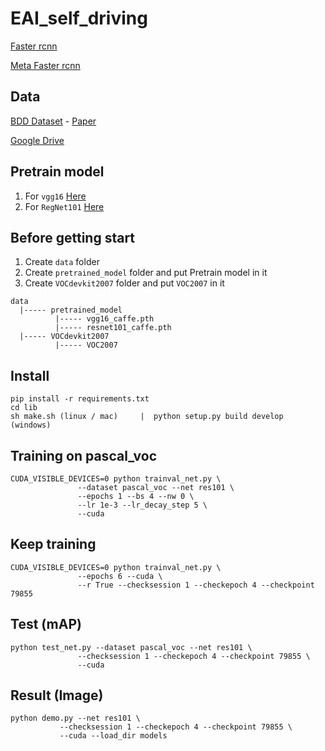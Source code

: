 # EAI_self_driving
[Faster rcnn](https://github.com/jwyang/faster-rcnn.pytorch)

[Meta Faster rcnn](https://github.com/GuangxingHan/Meta-Faster-R-CNN)

## Data
[BDD Dataset](https://bdd-data.berkeley.edu/) - [Paper](https://arxiv.org/pdf/1805.04687v2.pdf)

[Google Drive](https://drive.google.com/drive/folders/1SC_uERREbG9f5AIis83Cvb_L0dlyRWCN?usp=sharing)

## Pretrain model
1. For `vgg16` [Here](https://www.dropbox.com/s/s3brpk0bdq60nyb/vgg16_caffe.pth?dl=0)
2. For `RegNet101` [Here](https://www.dropbox.com/s/iev3tkbz5wyyuz9/resnet101_caffe.pth?dl=0)

## Before getting start
1. Create `data` folder
2. Create `pretrained_model` folder and put Pretrain model in it
3. Create `VOCdevkit2007` folder and put `VOC2007` in it

<pre><code>data
  |----- pretrained_model
          |----- vgg16_caffe.pth
          |----- resnet101_caffe.pth
  |----- VOCdevkit2007
          |----- VOC2007
</code></pre>
        
## Install
    pip install -r requirements.txt
    cd lib
    sh make.sh (linux / mac)     |  python setup.py build develop (windows)

## Training on pascal_voc
    CUDA_VISIBLE_DEVICES=0 python trainval_net.py \
                   --dataset pascal_voc --net res101 \
                   --epochs 1 --bs 4 --nw 0 \
                   --lr 1e-3 --lr_decay_step 5 \
                   --cuda
  
## Keep training
    CUDA_VISIBLE_DEVICES=0 python trainval_net.py \
                   --epochs 6 --cuda \
                   --r True --checksession 1 --checkepoch 4 --checkpoint 79855               

## Test  (mAP)
    python test_net.py --dataset pascal_voc --net res101 \
                   --checksession 1 --checkepoch 4 --checkpoint 79855 \
                   --cuda
                   
## Result  (Image)
    python demo.py --net res101 \
               --checksession 1 --checkepoch 4 --checkpoint 79855 \
               --cuda --load_dir models

